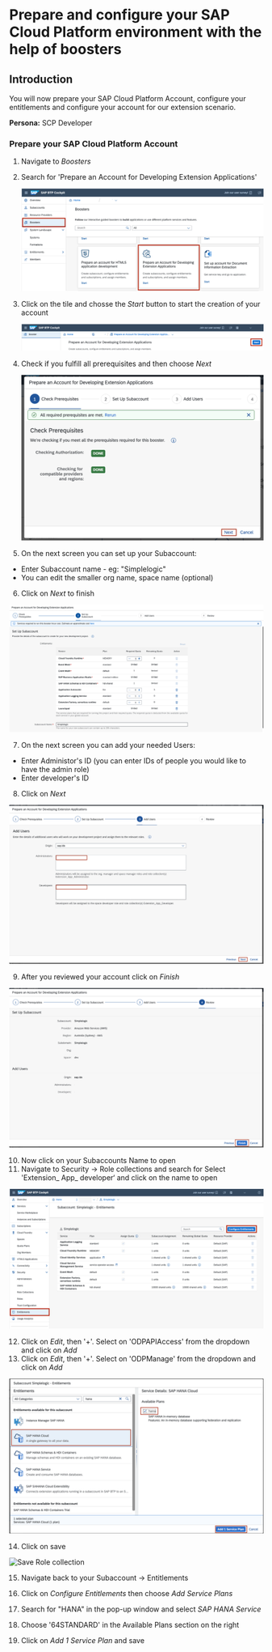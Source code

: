 # Prepare and configure your SAP Cloud Platform environment with the help of boosters

## Introduction

You will now prepare your SAP Cloud Platform Account, configure your entitlements and configure your account for our extension scenario.

**Persona:** SCP Developer

### Prepare your SAP Cloud Platform Account

1. Navigate to *Boosters* 
2. Search for 'Prepare an Account for Developing Extension Applications'


   ![Search Booster](./images/booster1.png)

3. Click on the tile and chosse the *Start* button to start the creation of your account

   ![Start Booster](./images/booster2.png)


4. Check if you fulfill all prerequisites and then choose *Next*

   ![Check Booster](./images/booster3.png)
   
   
5. On the next screen you can set up your Subaccount: 

 - Enter Subaccount name - eg: "Simplelogic"
 - You can edit the smaller org name, space name (optional)
6. Click on *Next* to finish

  ![Enter name](./images/booster4.png)

7. On the next screen you can add your needed Users:
 - Enter Administor's ID (you can enter IDs of people you would like to have the admin role)
 - Enter developer's ID
8. Click on *Next*

 ![Add Users](./images/booster5.png)


9. After you reviewed your account click on *Finish* 

![Review Account](./images/booster6.png)

10. Now click on your Subaccounts Name to open 
11. Navigate to Security -> Role collections and search for Select 'Extension_ App_ developer‘ and click on the name to open

![Edit Role collection](./images/booster7.png)

12. Click on *Edit*, then '+'. Select on 'ODPAPIAccess' from the dropdown and click on *Add*
13. Click on *Edit*, then '+'. Select on 'ODPManage' from the dropdown and click on *Add*

   ![Edit Role collection](./images/booster9.png)
   
   
14. Click on save

![Save Role collection](./images/booster10.png)
   
15. Navigate back to your Subaccount -> Entitlements

16. Click on *Configure Entitlements* then choose *Add Service Plans*

17. Search for "HANA" in the pop-up window and select *SAP HANA Service*

18. Choose '64STANDARD' in the Available Plans section on the right

19. Click on *Add 1 Service Plan* and save

